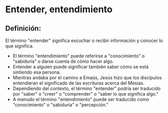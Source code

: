 # Entender, entendimiento

## Definición: 

El término "entender" significa escuchar o recibir información y conocer lo que significa.

* El término "entendimiento" puede referirse a "conocimiento" o "sabiduría" o  darse cuenta de cómo hacer algo.
* Entender a alguien puede significar también saber cómo se está sintiendo esa persona.
* Mientras andaba por el camino a Emaús, Jesús hizo que los discípulos entendieran el significado de las escrituras acerca del Mesías.
* Dependiendo del contexto, el término "entender" podría ser traducido por "saber" o "creer" o "comprender" o "saber lo que significa algo."
* A menudo el término "entendimiento" puede ser traducido como  "conocimiento" o "sabiduría" o "percepción."

